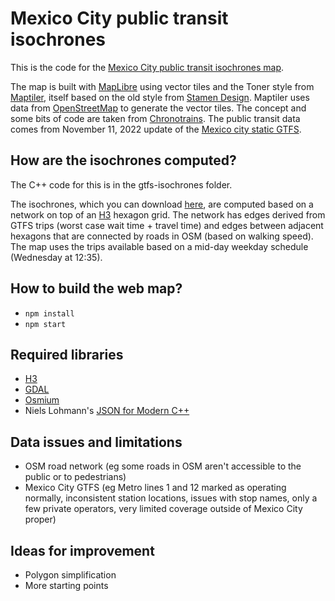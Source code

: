 # Mexico City public transit isochrones

This is the code for the [Mexico City public transit isochrones map](https://3d.bk.tudelft.nl/ken/maps/mexico-city/).

The map is built with [MapLibre](https://maplibre.org/) using vector tiles and the Toner style from [Maptiler](https://www.maptiler.com/), itself based on the old style from [Stamen Design](http://maps.stamen.com/toner/). Maptiler uses data from [OpenStreetMap](https://www.openstreetmap.org) to generate the vector tiles. The concept and some bits of code are taken from [Chronotrains](https://www.chronotrains.com/). The public transit data comes from November 11, 2022 update of the [Mexico city static GTFS](https://datos.cdmx.gob.mx/dataset/gtfs).

## How are the isochrones computed?

The C++ code for this is in the gtfs-isochrones folder.

The isochrones, which you can download [here](https://3d.bk.tudelft.nl/ken/maps/mexico-city/data/data.zip), are computed based on a network on top of an [H3](https://h3geo.org) hexagon grid. The network has edges derived from GTFS trips (worst case wait time + travel time) and edges between adjacent hexagons that are connected by roads in OSM (based on walking speed). The map uses the trips available based on a mid-day weekday schedule (Wednesday at 12:35).

## How to build the web map?

- `npm install`
- `npm start`

## Required libraries

- [H3](https://h3geo.org)
- [GDAL](https://gdal.org/)
- [Osmium](https://osmcode.org/libosmium/)
- Niels Lohmann's [JSON for Modern C++](https://github.com/nlohmann/json)

## Data issues and limitations

- OSM road network (eg some roads in OSM aren't accessible to the public or to pedestrians)
- Mexico City GTFS (eg Metro lines 1 and 12 marked as operating normally, inconsistent station locations, issues with stop names, only a few private operators, very limited coverage outside of Mexico City proper)

## Ideas for improvement

- Polygon simplification
- More starting points
